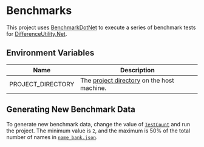 # Benchmarks

This project uses [BenchmarkDotNet](https://benchmarkdotnet.org/articles/overview.html) to execute a series of benchmark tests for [DifferenceUtility.Net](../DifferenceUtility.Net).

## Environment Variables

| Name | Description |
|-----|-----|
| PROJECT_DIRECTORY | The [project directory](../DifferenceUtility.Net.Benchmarks) on the host machine. |

## Generating New Benchmark Data

To generate new benchmark data, change the value of [`TestCount`](../DifferenceUtility.Net.Benchmarks/Program.cs#L17) and run the project. The minimum value is `2`, and the maximum is 50% of the total number of names in [`name_bank.json`](../DifferenceUtility.Net.Benchmarks/name_bank.json).
